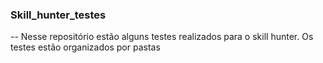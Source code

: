 ### Skill_hunter_testes
--
Nesse repositório estão alguns testes realizados para o skill hunter.
Os testes estão organizados por pastas
